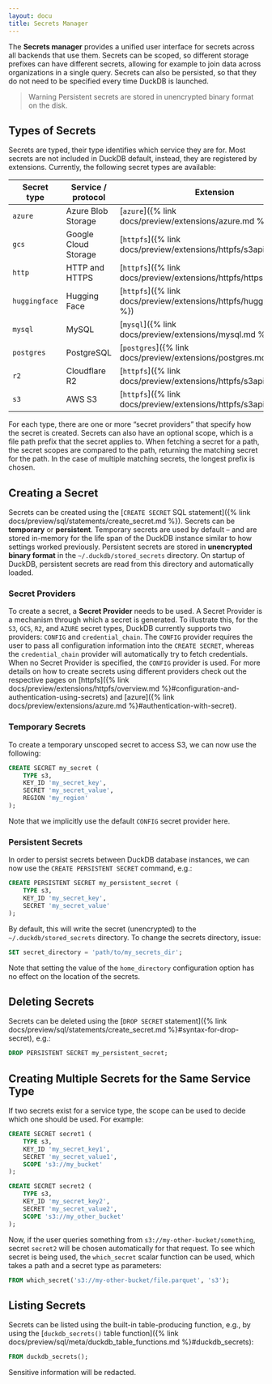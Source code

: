 ```yaml
---
layout: docu
title: Secrets Manager
---
```


The **Secrets manager** provides a unified user interface for secrets across all backends that use them. Secrets can be scoped, so different storage prefixes can have different secrets, allowing for example to join data across organizations in a single query. Secrets can also be persisted, so that they do not need to be specified every time DuckDB is launched.

> Warning Persistent secrets are stored in unencrypted binary format on the disk.

## Types of Secrets

Secrets are typed, their type identifies which service they are for.
Most secrets are not included in DuckDB default, instead, they are registered by extensions.
Currently, the following secret types are available:

| Secret type   | Service / protocol    | Extension                                                     |
|---------------|-----------------------|---------------------------------------------------------------|
| `azure`       | Azure Blob Storage    | [`azure`]({% link docs/preview/extensions/azure.md %})                |
| `gcs`         | Google Cloud Storage  | [`httpfs`]({% link docs/preview/extensions/httpfs/s3api.md %})        |
| `http`        | HTTP and HTTPS        | [`httpfs`]({% link docs/preview/extensions/httpfs/https.md %})        |
| `huggingface` | Hugging Face          | [`httpfs`]({% link docs/preview/extensions/httpfs/hugging_face.md %}) |
| `mysql`       | MySQL                 | [`mysql`]({% link docs/preview/extensions/mysql.md %})                |
| `postgres`    | PostgreSQL            | [`postgres`]({% link docs/preview/extensions/postgres.md %})          |
| `r2`          | Cloudflare R2         | [`httpfs`]({% link docs/preview/extensions/httpfs/s3api.md %})        |
| `s3`          | AWS S3                | [`httpfs`]({% link docs/preview/extensions/httpfs/s3api.md %})        |

For each type, there are one or more “secret providers” that specify how the secret is created. Secrets can also have an optional scope, which is a file path prefix that the secret applies to. When fetching a secret for a path, the secret scopes are compared to the path, returning the matching secret for the path. In the case of multiple matching secrets, the longest prefix is chosen.

## Creating a Secret

Secrets can be created using the [`CREATE SECRET` SQL statement]({% link docs/preview/sql/statements/create_secret.md %}).
Secrets can be **temporary** or **persistent**. Temporary secrets are used by default – and are stored in-memory for the life span of the DuckDB instance similar to how settings worked previously. Persistent secrets are stored in **unencrypted binary format** in the `~/.duckdb/stored_secrets` directory. On startup of DuckDB, persistent secrets are read from this directory and automatically loaded.

### Secret Providers

To create a secret, a **Secret Provider** needs to be used. A Secret Provider is a mechanism through which a secret is generated. To illustrate this, for the `S3`, `GCS`, `R2`, and `AZURE` secret types, DuckDB currently supports two providers: `CONFIG` and `credential_chain`. The `CONFIG` provider requires the user to pass all configuration information into the `CREATE SECRET`, whereas the `credential_chain` provider will automatically try to fetch credentials. When no Secret Provider is specified, the `CONFIG` provider is used. For more details on how to create secrets using different providers check out the respective pages on [httpfs]({% link docs/preview/extensions/httpfs/overview.md %}#configuration-and-authentication-using-secrets) and [azure]({% link docs/preview/extensions/azure.md %}#authentication-with-secret).

### Temporary Secrets

To create a temporary unscoped secret to access S3, we can now use the following:

```sql
CREATE SECRET my_secret (
    TYPE s3,
    KEY_ID 'my_secret_key',
    SECRET 'my_secret_value',
    REGION 'my_region'
);
```

Note that we implicitly use the default `CONFIG` secret provider here.

### Persistent Secrets

In order to persist secrets between DuckDB database instances, we can now use the `CREATE PERSISTENT SECRET` command, e.g.:

```sql
CREATE PERSISTENT SECRET my_persistent_secret (
    TYPE s3,
    KEY_ID 'my_secret_key',
    SECRET 'my_secret_value'
);
```

By default, this will write the secret (unencrypted) to the `~/.duckdb/stored_secrets` directory. To change the secrets directory, issue:

```sql
SET secret_directory = 'path/to/my_secrets_dir';
```

Note that setting the value of the `home_directory` configuration option has no effect on the location of the secrets.

## Deleting Secrets

Secrets can be deleted using the [`DROP SECRET` statement]({% link docs/preview/sql/statements/create_secret.md %}#syntax-for-drop-secret), e.g.:

```sql
DROP PERSISTENT SECRET my_persistent_secret;
```

## Creating Multiple Secrets for the Same Service Type

If two secrets exist for a service type, the scope can be used to decide which one should be used. For example:

```sql
CREATE SECRET secret1 (
    TYPE s3,
    KEY_ID 'my_secret_key1',
    SECRET 'my_secret_value1',
    SCOPE 's3://my_bucket'
);
```

```sql
CREATE SECRET secret2 (
    TYPE s3,
    KEY_ID 'my_secret_key2',
    SECRET 'my_secret_value2',
    SCOPE 's3://my_other_bucket'
);
```

Now, if the user queries something from `s3://my-other-bucket/something`, secret `secret2` will be chosen automatically for that request. To see which secret is being used, the `which_secret` scalar function can be used, which takes a path and a secret type as parameters:

```sql
FROM which_secret('s3://my-other-bucket/file.parquet', 's3');
```

## Listing Secrets

Secrets can be listed using the built-in table-producing function, e.g., by using the [`duckdb_secrets()` table function]({% link docs/preview/sql/meta/duckdb_table_functions.md %}#duckdb_secrets):

```sql
FROM duckdb_secrets();
```

Sensitive information will be redacted.